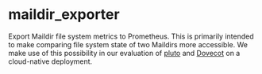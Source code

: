 # maildir_exporter

Export Maildir file system metrics to Prometheus. This is primarily intended to make comparing file system state of two Maildirs more accessible. We make use of this possibility in our evaluation of [pluto](https://github.com/go-pluto/pluto) and [Dovecot](https://dovecot.org) on a cloud-native deployment.
